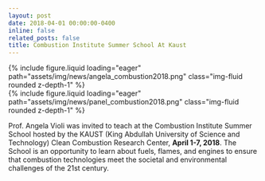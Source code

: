 ```yaml
---
layout: post
date: 2018-04-01 00:00:00-0400
inline: false
related_posts: false
title: Combustion Institute Summer School At Kaust
---
```


<div class="row mt-4 justify-content-center">
    <div class="col-sm-12 col-md-12">
        {% include figure.liquid loading="eager" path="assets/img/news/angela_combustion2018.png" class="img-fluid rounded z-depth-1" %}
    </div>
    <div class="col-sm-12 col-md-12">
        {% include figure.liquid loading="eager" path="assets/img/news/panel_combustion2018.png" class="img-fluid rounded z-depth-1" %}
    </div>
</div>

Prof. Angela Violi was invited to teach at the Combustion Institute Summer School hosted by the KAUST (King Abdullah University of Science and Technology) Clean Combustion Research Center, **April 1-7, 2018**. The School is an opportunity to learn about fuels, flames, and engines to ensure that combustion technologies meet the societal and environmental challenges of the 21st century.